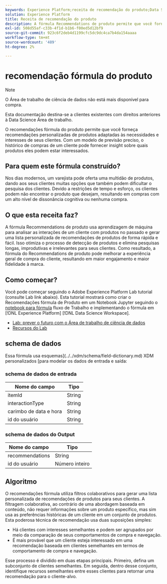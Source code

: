 ```yaml
---
keywords: Experience Platform;receita de recomendação do produto;Data Science Workspace;tópicos populares;receitas;pré-criar fórmula
solution: Experience Platform
title: Receita de recomendação do produto
description: A fórmula Recommendations de produto permite que você forneça recomendações de produto personalizadas, personalizadas para as necessidades e os interesses do seu cliente. Com um modelo de previsão preciso, o histórico de compras de um cliente pode fornecer insight sobre quais produtos eles podem estar interessados.
exl-id: 508d55af-c33b-4f1d-b1b6-f00ed5d12bf9
source-git-commit: 923c6f2deb4d1199cfc5dc9dc4ca7b4da154aaaa
workflow-type: tm+mt
source-wordcount: '489'
ht-degree: 2%

---
```


# recomendação fórmula do produto

>[!NOTE]
>
>O Área de trabalho de ciência de dados não está mais disponível para compra.
>
>Esta documentação destina-se a clientes existentes com direitos anteriores à Data Science Área de trabalho.

O recomendações fórmula do produto permite que você forneça recomendações personalizadas de produtos adaptadas às necessidades e interesses de seus clientes. Com um modelo de previsão preciso, o histórico de compras de um cliente pode fornecer insight sobre quais produtos eles podem estar interessados.

## Para quem este fórmula construído?

Nos dias modernos, um varejista pode oferta uma multidão de produtos, dando aos seus clientes muitas opções que também podem dificultar o pesquisa dos clientes. Devido a restrições de tempo e esforço, os clientes podem não encontrar o produto que desejam, resultando em compras com um alto nível de dissonância cognitiva ou nenhuma compra.

## O que esta receita faz?

A fórmula Recommendations de produto usa aprendizagem de máquina para analisar as interações de um cliente com produtos no passado e gerar uma lista personalizada de recomendações de produtos de forma rápida e fácil. Isso otimiza o processo de detecção de produtos e elimina pesquisas longas, improdutivas e irrelevantes para seus clientes. Como resultado, a fórmula do Recommendations de produto pode melhorar a experiência geral de compra do cliente, resultando em maior engajamento e maior fidelidade à marca.

## Como começar?

Você pode começar seguindo o Adobe Experience Platform Lab tutorial (consulte Lab link abaixo). Esta tutorial mostrará como criar o Recomendações fórmula de Produto em um Notebook Jupyter seguindo o [notebook para fórmula](../jupyterlab/create-a-model.md) fluxo de Trabalho e implementando o fórmula em [!DNL Experience Platform] [!DNL Data Science Workspace].

* [Lab: prever o futuro com o Área de trabalho de ciência de dados](https://expleague.azureedge.net/labs/L777/index.html)
* [Recursos do Lab](https://github.com/adobe/experience-platform-dsw-reference/tree/master/Summit/2019/resources)

## schema de dados

Essa fórmula usa esquemas](../../xdm/schema/field-dictionary.md) XDM personalizados [para modelar os dados de entrada e saída:

### schema de dados de entrada

| Nome do campo | Tipo |
| --- | --- |
| itemId | String |
| interactionType | String |
| carimbo de data e hora | String |
| id do usuário | String |

### schema de dados do Output

| Nome do campo | Tipo |
| --- | --- |
| recommendations | String |
| id do usuário | Número inteiro |

## Algoritmo

O recomendações fórmula utiliza filtros colaborativos para gerar uma lista personalizada de recomendações de produtos para seus clientes. A filtragem colaborativa, ao contrário de uma abordagem baseada em conteúdo, não requer informações sobre um produto específico, mas sim usa as preferências históricas de um cliente em um conjunto de produtos. Esta poderosa técnica de recomendação usa duas suposições simples:
* Há clientes com interesses semelhantes e podem ser agrupados por meio da comparação de seus comportamentos de compra e navegação.
* É mais provável que um cliente esteja interessado em uma recomendação baseada em clientes semelhantes em termos de comportamento de compra e navegação.

Esse processo é dividido em duas etapas principais. Primeiro, defina um subconjunto de clientes semelhantes. Em seguida, dentro desse conjunto, identifique recursos semelhantes entre esses clientes para retornar uma recomendação para o cliente-alvo.
